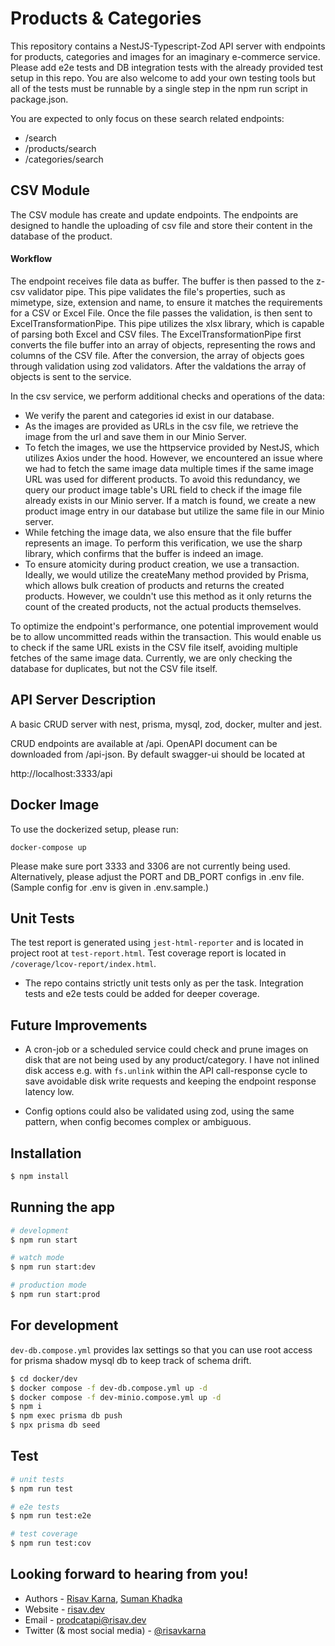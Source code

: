 # Products & Categories

This repository contains a NestJS-Typescript-Zod API server with endpoints for products, categories and images for an imaginary e-commerce service. Please add e2e tests and DB integration tests with the already provided test setup in this repo. You are also welcome to add your own testing tools but all of the tests must be runnable by a single step in the npm run script in package.json.

You are expected to only focus on these search related endpoints:

- /search
- /products/search
- /categories/search

## CSV Module
The CSV module has create and update endpoints. The endpoints are designed to handle the uploading of csv file and store their content in the database of the product. 
#### Workflow
The endpoint receives file data as buffer. The buffer is then passed to the z-csv validator pipe. This pipe validates the file's properties, such as mimetype, size, extension and name, to ensure it matches the requirements for a CSV or Excel File.
Once the file passes the validation, is then sent  to ExcelTransformationPipe. This pipe utilizes the xlsx library, which is capable of parsing both Excel and CSV files. The ExcelTransformationPipe first converts the file buffer into an array of objects, representing the rows and columns of the CSV file.
After the conversion, the array of objects goes through validation using zod validators. 
After the valdations the array of objects is sent to the service.

In the csv service, we perform additional checks and operations of the data:
- We verify the parent and categories id exist in our database.
- As the images are provided as URLs in the csv file, we retrieve the image from the url and save them in our Minio Server.
- To fetch the images, we use the httpservice provided by NestJS, which utilizes Axios under the hood. However, we encountered an issue where we had to fetch the same image data multiple times if the same image URL was used for different products. To avoid this redundancy, we query our product image table's URL field to check if the image file already exists in our Minio server. If a match is found, we create a new product image entry in our database but utilize the same file in our Minio server.
- While fetching the image data, we also ensure that the file buffer represents an image. To perform this verification, we use the sharp library, which confirms that the buffer is indeed an image.
- To ensure atomicity during product creation, we use a transaction. Ideally, we would utilize the createMany method provided by Prisma, which allows bulk creation of products and returns the created products. However, we couldn't use this method as it only returns the count of the created products, not the actual products themselves.

To optimize the endpoint's performance, one potential improvement would be to allow uncommitted reads within the transaction. This would enable us to check if the same URL exists in the CSV file itself, avoiding multiple fetches of the same image data. Currently, we are only checking the database for duplicates, but not the CSV file itself.



## API Server Description

A basic CRUD server with nest, prisma, mysql, zod, docker, multer and jest.

CRUD endpoints are available at /api. OpenAPI document can be downloaded from /api-json. By default swagger-ui should be located at

http://localhost:3333/api

## Docker Image

To use the dockerized setup, please run:

```
docker-compose up
```

Please make sure port 3333 and 3306 are not currently being used. Alternatively, please adjust the PORT and DB_PORT configs in .env file.
(Sample config for .env is given in .env.sample.)

## Unit Tests

The test report is generated using `jest-html-reporter` and is located in project root at `test-report.html`. Test coverage report is located in `/coverage/lcov-report/index.html`.

- The repo contains strictly unit tests only as per the task. Integration tests and e2e tests could be added for deeper coverage.

## Future Improvements

- A cron-job or a scheduled service could check and prune images on disk that are not being used by any product/category. I have not inlined disk access e.g. with `fs.unlink` within the API call-response cycle to save avoidable disk write requests and keeping the endpoint response latency low.

- Config options could also be validated using zod, using the same pattern, when config becomes complex or ambiguous.

## Installation

```bash
$ npm install
```

## Running the app

```bash
# development
$ npm run start

# watch mode
$ npm run start:dev

# production mode
$ npm run start:prod
```

## For development

`dev-db.compose.yml` provides lax settings so that you can use root access for prisma shadow mysql db to keep track of schema drift.

```bash
$ cd docker/dev
$ docker compose -f dev-db.compose.yml up -d
$ docker compose -f dev-minio.compose.yml up -d
$ npm i
$ npm exec prisma db push
$ npx prisma db seed
```

## Test

```bash
# unit tests
$ npm run test

# e2e tests
$ npm run test:e2e

# test coverage
$ npm run test:cov
```

## Looking forward to hearing from you!

- Authors - [Risav Karna](https://github.com/risavkarna), [Suman Khadka](https://github.com/sumann7916)
- Website - [risav.dev](https://risav.dev/)
- Email - [prodcatapi@risav.dev](mailto:prodcatapi@risav.dev)
- Twitter (& most social media) - [@risavkarna](https://twitter.com/risavkarna)
